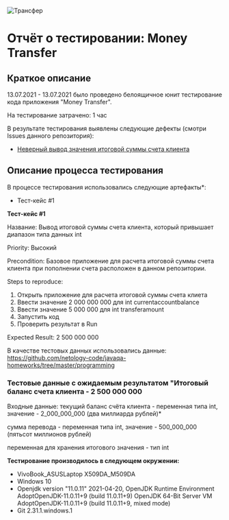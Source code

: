![Трансфер](https://www.hinditrendz.com/wp-content/uploads/2020/03/fund-money-transfer-2048x1366.jpg)
# Отчёт о тестировании: Money Transfer

## Краткое описание

13.07.2021 - 13.07.2021 было проведено белоящичное юнит тестирование кода приложения "Money Transfer".

На тестирование затрачено: 1 час

В результате тестирования выявлены следующие дефекты (cмотри Issues данного репозитория): 
* [Неверный вывод значения итоговой суммы счета клиента](https://github.com/Dmitruzd21/Money-Transfer/issues/1)


## Описание процесса тестирования

В процессе тестирования использовались следующие артефакты*:
* Тест-кейс #1


**Тест-кейс #1**

Название: Вывод итоговой суммы счета клиента, который привышает диапазон типа данных int

Priority: Высокий

Precondition: Базовое приложение для расчета итоговой суммы счета клиента при пополнении счета расположен в данном репозитории.

Steps to reproduce:
1. Открыть приложение для расчета итоговой суммы счета клиета
1. Ввести значение 2 000 000 000 для int currentaccountbalance
1. Ввести значение 5 000 000 для int transferamount
1. Запустить код
1. Проверить результат в Run

Expected Result: 2 500 000 000


В качестве тестовых данных использовались данные: https://github.com/netology-code/javaqa-homeworks/tree/master/programming


### **Тестовые данные с ожидаемым результатом "Итоговый баланс счета клиента - 2 500 000 000**
Входные данные:
текущий баланс счёта клиента - переменная типа int, значение - 2_000_000_000 (два миллиарда рублей)*

сумма перевода - переменная типа int, значение - 500_000_000 (пятьсот миллионов рублей)

переменная для хранения итогового значения - тип int

**Тестирование производилось в следующем окружении:**
* VivoBook_ASUSLaptop X509DA_M509DA
* Windows 10
* Openjdk version "11.0.11" 2021-04-20, 
OpenJDK Runtime Environment AdoptOpenJDK-11.0.11+9 (build 11.0.11+9)
OpenJDK 64-Bit Server VM AdoptOpenJDK-11.0.11+9 (build 11.0.11+9, mixed mode)
* Git 2.31.1.windows.1